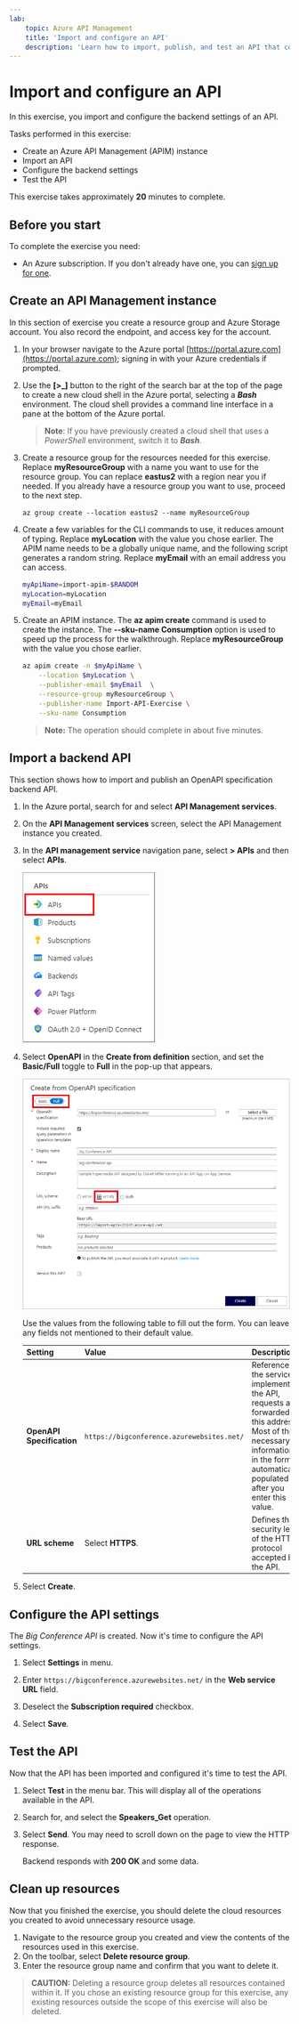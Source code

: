 ```yaml
---
lab:
    topic: Azure API Management
    title: 'Import and configure an API'
    description: 'Learn how to import, publish, and test an API that conforms to the OpenAPI specification.'
---
```


# Import and configure an API

In this exercise, you import and configure the backend settings of an API.

Tasks performed in this exercise:

* Create an Azure API Management (APIM) instance
* Import an API
* Configure the backend settings
* Test the API

This exercise takes approximately **20** minutes to complete.

## Before you start

To complete the exercise you need:

* An Azure subscription. If you don't already have one, you can [sign up for one](https://azure.microsoft.com/).

## Create an API Management instance

In this section of exercise you create a resource group and Azure Storage account. You also record the endpoint, and access key for the account.

1. In your browser navigate to the Azure portal [https://portal.azure.com](https://portal.azure.com); signing in with your Azure credentials if prompted.

1. Use the **[\>_]** button to the right of the search bar at the top of the page to create a new cloud shell in the Azure portal, selecting a ***Bash*** environment. The cloud shell provides a command line interface in a pane at the bottom of the Azure portal.

    > **Note**: If you have previously created a cloud shell that uses a *PowerShell* environment, switch it to ***Bash***.

1. Create a resource group for the resources needed for this exercise. Replace **myResourceGroup** with a name you want to use for the resource group. You can replace **eastus2** with a region near you if needed. If you already have a resource group you want to use, proceed to the next step.

    ```azurecli
    az group create --location eastus2 --name myResourceGroup
    ```

1. Create a few variables for the CLI commands to use, it reduces amount of typing. Replace **myLocation** with the value you chose earlier. The APIM name needs to be a globally unique name, and the following script generates a random string. Replace **myEmail** with an email address you can access.

    ```bash
    myApiName=import-apim-$RANDOM
    myLocation=myLocation
    myEmail=myEmail
    ```

1. Create an APIM instance. The **az apim create** command is used to create the instance. The **--sku-name Consumption** option is used to speed up the process for the walkthrough. Replace **myResourceGroup** with the value you chose earlier.

    ```bash
    az apim create -n $myApiName \
        --location $myLocation \
        --publisher-email $myEmail  \
        --resource-group myResourceGroup \
        --publisher-name Import-API-Exercise \
        --sku-name Consumption 
    ```
    > **Note:** The operation should complete in about five minutes. 

## Import a backend API

This section shows how to import and publish an OpenAPI specification backend API.

1. In the Azure portal, search for and select **API Management services**.

1. On the **API Management services** screen, select the API Management instance you created.

1. In the **API management service** navigation pane, select  **> APIs** and then select **APIs**.

    ![Screenshot of the APIs section of the navigation pane.](./media/select-apis-navigation-pane.png)


1. Select **OpenAPI** in the **Create from definition** section, and set the **Basic/Full** toggle to **Full** in the pop-up that appears.

    ![Screenshot of the OpenAPI dialog box. Fields are detailed in the following table.](./media/create-api.png)

    Use the values from the following table to fill out the form. You can leave any fields not mentioned to their default value.

    | Setting | Value | Description |
    |--|--|--|
    | **OpenAPI Specification** | `https://bigconference.azurewebsites.net/` | References the service implementing the API, requests are forwarded to this address. Most of the necessary information in the form is automatically populated after you enter this value. |
    | **URL scheme** | Select **HTTPS**. | Defines the security level of the HTTP protocol accepted by the API. |

1. Select **Create**.

## Configure the API settings

The *Big Conference API* is created. Now it's time to configure the API settings. 

1. Select **Settings** in menu.

1. Enter `https://bigconference.azurewebsites.net/` in the **Web service URL** field.

1. Deselect the **Subscription required** checkbox.

1. Select **Save**.

## Test the API

Now that the API has been imported and configured it's time to test the API.

1. Select **Test** in the menu bar. This will display all of the operations available in the API.

1. Search for, and select the **Speakers_Get** operation. 

1. Select **Send**. You may need to scroll down on the page to view the HTTP response.

    Backend responds with **200 OK** and some data.

## Clean up resources

Now that you finished the exercise, you should delete the cloud resources you created to avoid unnecessary resource usage.

1. Navigate to the resource group you created and view the contents of the resources used in this exercise.
1. On the toolbar, select **Delete resource group**.
1. Enter the resource group name and confirm that you want to delete it.

> **CAUTION:** Deleting a resource group deletes all resources contained within it. If you chose an existing resource group for this exercise, any existing resources outside the scope of this exercise will also be deleted.
